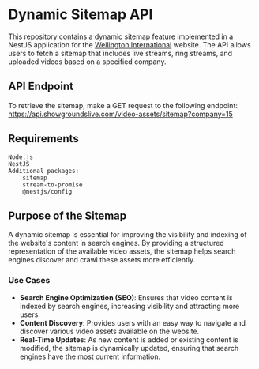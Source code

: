 # Dynamic Sitemap API

This repository contains a dynamic sitemap feature implemented in a NestJS application for the [Wellington International](https://wellingtoninternational.com/) website. The API allows users to fetch a sitemap that includes live streams, ring streams, and uploaded videos based on a specified company.

## API Endpoint

To retrieve the sitemap, make a GET request to the following endpoint:
https://api.showgroundslive.com/video-assets/sitemap?company=15

## Requirements

    Node.js
    NestJS
    Additional packages:
        sitemap
        stream-to-promise
        @nestjs/config

## Purpose of the Sitemap

A dynamic sitemap is essential for improving the visibility and indexing of the website's content in search engines. By providing a structured representation of the available video assets, the sitemap helps search engines discover and crawl these assets more efficiently. 

### Use Cases
- **Search Engine Optimization (SEO)**: Ensures that video content is indexed by search engines, increasing visibility and attracting more users.
- **Content Discovery**: Provides users with an easy way to navigate and discover various video assets available on the website.
- **Real-Time Updates**: As new content is added or existing content is modified, the sitemap is dynamically updated, ensuring that search engines have the most current information.
  


